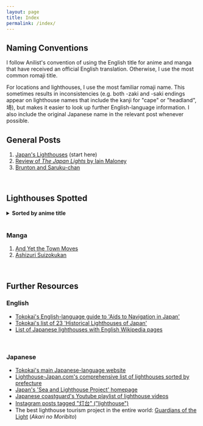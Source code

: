 ```yaml
---
layout: page
title: Index
permalink: /index/
---
```


## Naming Conventions
I follow Anilist's convention of using the English title for anime and manga that have received an official English translation. Otherwise, I use the most common romaji title.

For locations and lighthouses, I use the most familiar romaji name. This sometimes results in inconsistencies (e.g. both -zaki and -saki endings appear on lighthouse names that include the kanji for "cape" or "headland", 埼), but makes it easier to look up further English-language information. I also include the original Japanese name in the relevant post whenever possible.
<br />

## General Posts
1. [Japan's Lighthouses](/Japans-Lighthouses) (start here)
2. [Review of <i>The Japan Lights</i> by Iain Maloney]()
3. [Brunton and Saruku-chan]()
<br />

## Lighthouses Spotted
<details>
<summary><b>Sorted by anime title</b></summary>

1. [Calm]()
2. [Diary of Our Days at the Breakwater]()
3. [Insomniacs After School]()
4. [Laid Back Camp S02]()
5. [Mind Game]()
6. [Moomin (1990)]()
7. [Penguin Highway](/penguin-highway)
8. [Sonny Boy](/sonny-boy/)
9. [Super Cub]()

</details>
<br />

### Manga
1. [And Yet the Town Moves](/soremachi/)
2. [Ashizuri Suizokukan](/ashizuri-suizokukan/)
<br />


## Further Resources
### English
- [Tokokai's English-language guide to 'Aids to Navigation in Japan'](https://www.tokokai.org/en/aids-to-navigation/)
- [Tokokai's list of 23 'Historical Lighthouses of Japan'](https://www.tokokai.org/en/historical-lighthouses-japan/)
- [List of Japanese lighthouses with English Wikipedia pages](https://en.wikipedia.org/wiki/Category:Lighthouses_in_Japan)
<br />

### Japanese
- [Tokokai's main Japanese-language website](https://www.tokokai.org/)
- [Lighthouse-Japan.com's comprehensive list of lighthouses sorted by prefecture](https://lighthouse-japan.com/)
- [Japan's 'Sea and Lighthouse Project' homepage](https://toudai.uminohi.jp/)
- [Japanese coastguard's Youtube playlist of lighthouse videos](https://www.youtube.com/playlist?list=PLUNf8evUOpBUZ3SFBlZtMkACnuFE5KmqV)
- [Instagram posts tagged "灯台" ("lighthouse")](https://www.instagram.com/explore/tags/%E7%81%AF%E5%8F%B0/)
- The best lighthouse tourism project in the entire world: [Guardians of the Light](https://akarinomoribito.com/) (<i>Akari no Moribito</i>)